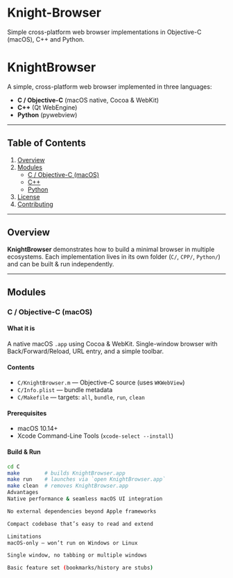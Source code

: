# Knight-Browser
Simple cross-platform web browser implementations in Objective-C (macOS), C++ and Python.

# KnightBrowser

A simple, cross-platform web browser implemented in three languages:

- **C / Objective-C** (macOS native, Cocoa & WebKit)  
- **C++** (Qt WebEngine)  
- **Python** (pywebview)

---

## Table of Contents

1. [Overview](#overview)  
2. [Modules](#modules)  
   - [C / Objective-C (macOS)](#c--objective-c-macos)  
   - [C++ ](#cpp)  
   - [Python](#python)  
3. [License](#license)  
4. [Contributing](#contributing)  

---

## Overview

**KnightBrowser** demonstrates how to build a minimal browser in multiple ecosystems. Each implementation lives in its own folder (`C/`, `CPP/`, `Python/`) and can be built & run independently.

---

## Modules

### C / Objective-C (macOS)

#### What it is  
A native macOS `.app` using Cocoa & WebKit. Single-window browser with Back/Forward/Reload, URL entry, and a simple toolbar.

#### Contents  
- `C/KnightBrowser.m` — Objective-C source (uses `WKWebView`)  
- `C/Info.plist` — bundle metadata  
- `C/Makefile` — targets: `all`, `bundle`, `run`, `clean`  

#### Prerequisites  
- macOS 10.14+  
- Xcode Command-Line Tools (`xcode-select --install`)  

#### Build & Run  
```bash
cd C
make        # builds KnightBrowser.app
make run    # launches via `open KnightBrowser.app`
make clean  # removes KnightBrowser.app
Advantages
Native performance & seamless macOS UI integration

No external dependencies beyond Apple frameworks

Compact codebase that’s easy to read and extend

Limitations
macOS-only – won’t run on Windows or Linux

Single window, no tabbing or multiple windows

Basic feature set (bookmarks/history are stubs)
